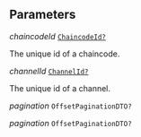 

## Parameters  
  
<article>

*chaincodeId* [`ChaincodeId?`](/docs/ssm-chaincode-models--page#chaincodeid) 

The unique id of a chaincode.

</article>
<article>

*channelId* [`ChannelId?`](/docs/channelid--page#channelid) 

The unique id of a channel.

</article>
<article>

*pagination* `OffsetPaginationDTO?` 

</article>
<article>

*pagination* `OffsetPaginationDTO?` 

</article>

